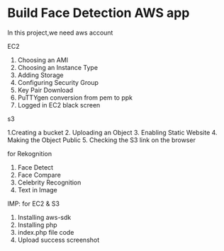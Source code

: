 # Build Face Detection AWS app
In this project,we need aws account 

EC2

1. Choosing an AMI
2. Choosing an Instance Type
3. Adding Storage
4. Configuring Security Group
5. Key Pair Download
6. PuTTYgen conversion from pem to ppk
7. Logged in EC2 black screen

s3


1.Creating a bucket
2. Uploading an Object
3. Enabling Static Website
4. Making the Object Public
5. Checking the S3 link on the browser

 for Rekognition
 
1. Face Detect
2. Face Compare
3. Celebrity Recognition
4. Text in Image


IMP: for EC2 & S3
1. Installing aws-sdk
2. Installing php
3. index.php file code
4. Upload success screenshot
     
